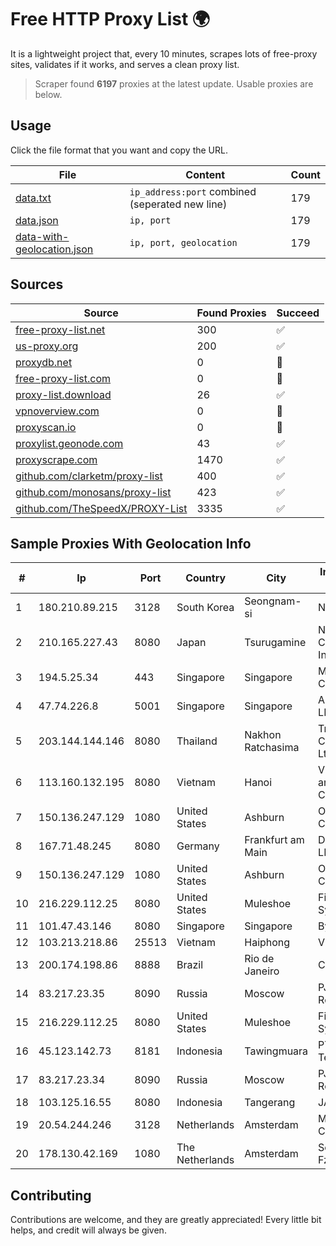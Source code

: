 
# Free HTTP Proxy List 🌍

It is a lightweight project that, every 10 minutes, scrapes lots of free-proxy sites, validates if it works, and serves a clean proxy list.


> Scraper found **6197** proxies at the latest update. Usable proxies are below.

## Usage

Click the file format that you want and copy the URL.


|File|Content|Count|
|----|-------|-----|
|[data.txt](https://raw.githubusercontent.com/themiralay/Proxy-List-World/master/data.txt)|`ip_address:port` combined (seperated new line)|179|
|[data.json](https://raw.githubusercontent.com/themiralay/Proxy-List-World/master/data.json)|`ip, port`|179|
|[data-with-geolocation.json](https://raw.githubusercontent.com/themiralay/Proxy-List-World/master/data-with-geolocation.json)|`ip, port, geolocation`|179|

## Sources

|Source|Found Proxies|Succeed|
|------|-------------|-------|
|[free-proxy-list.net](https://free-proxy-list.net)|300|✅|
|[us-proxy.org](https://www.us-proxy.org)|200|✅|
|[proxydb.net](http://proxydb.net)|0|🚫|
|[free-proxy-list.com](https://free-proxy-list.com/?page=&port=&type%5B%5D=http&type%5B%5D=https&up_time=0&search=Search)|0|🚫|
|[proxy-list.download](https://www.proxy-list.download/HTTP)|26|✅|
|[vpnoverview.com](https://vpnoverview.com/privacy/anonymous-browsing/free-proxy-servers)|0|🚫|
|[proxyscan.io](https://www.proxyscan.io)|0|🚫|
|[proxylist.geonode.com](https://proxylist.geonode.com/api/proxy-list?limit=300&page=1&sort_by=lastChecked&sort_type=desc&protocols=http,https)|43|✅|
|[proxyscrape.com](https://api.proxyscrape.com/v2/?request=displayproxies&protocol=http&timeout=10000&country=all&ssl=all&anonymity=all)|1470|✅|
|[github.com/clarketm/proxy-list](https://raw.githubusercontent.com/clarketm/proxy-list/master/proxy-list-raw.txt)|400|✅|
|[github.com/monosans/proxy-list](https://raw.githubusercontent.com/monosans/proxy-list/main/proxies/http.txt)|423|✅|
|[github.com/TheSpeedX/PROXY-List](https://raw.githubusercontent.com/TheSpeedX/PROXY-List/master/http.txt)|3335|✅|


## Sample Proxies With Geolocation Info

|#|Ip|Port|Country|City|Internet Service Provider|
|-|--|----|-------|----|-------------------------|
|1|180.210.89.215|3128|South Korea|Seongnam-si|NHNCLOUD|
|2|210.165.227.43|8080|Japan|Tsurugamine|NTT PC Communications, Inc.|
|3|194.5.25.34|443|Singapore|Singapore|Mod Mission Critical LLC|
|4|47.74.226.8|5001|Singapore|Singapore|Alibaba Cloud LLC|
|5|203.144.144.146|8080|Thailand|Nakhon Ratchasima|True Internet Corporation CO. Ltd.|
|6|113.160.132.195|8080|Vietnam|Hanoi|VietNam Post and Telecom Corporation|
|7|150.136.247.129|1080|United States|Ashburn|Oracle Corporation|
|8|167.71.48.245|8080|Germany|Frankfurt am Main|DigitalOcean, LLC|
|9|150.136.247.129|1080|United States|Ashburn|Oracle Corporation|
|10|216.229.112.25|8080|United States|Muleshoe|Five Area Systems, LLC|
|11|101.47.43.146|8080|Singapore|Singapore|Byteplus Pte. Ltd.|
|12|103.213.218.86|25513|Vietnam|Haiphong|V9ERP|
|13|200.174.198.86|8888|Brazil|Rio de Janeiro|Claro S.A|
|14|83.217.23.35|8090|Russia|Moscow|PJSC Rostelecom|
|15|216.229.112.25|8080|United States|Muleshoe|Five Area Systems, LLC|
|16|45.123.142.73|8181|Indonesia|Tawingmuara|PT Anten Sarana Teknologi|
|17|83.217.23.34|8090|Russia|Moscow|PJSC Rostelecom|
|18|103.125.16.55|8080|Indonesia|Tangerang|JAVAMEDIA|
|19|20.54.244.246|3128|Netherlands|Amsterdam|Microsoft Corporation|
|20|178.130.42.169|1080|The Netherlands|Amsterdam|Servers Tech Fzco|



## Contributing

Contributions are welcome, and they are greatly appreciated! Every
little bit helps, and credit will always be given.

